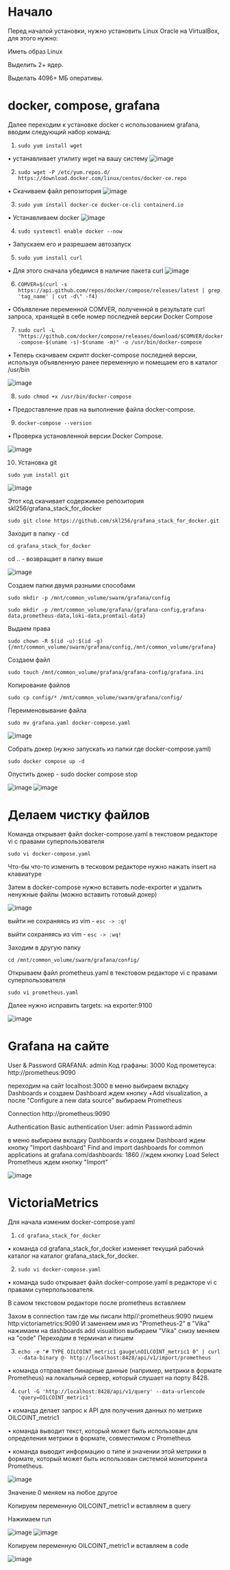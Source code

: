 # Начало

Перед началой установки, нужно установить Linux Oracle на VirtualBox, для этого нужно:

Иметь образ Linux

Выделить 2+ ядер.

Выделать 4096+ МБ оперативы.


# docker, compose, grafana
Далее переходим к установке docker с использованием grafana, вводим следующий набор команд:

1. `sudo yum install wget`

• устанавливает утилиту wget на вашу систему
![image](https://github.com/user-attachments/assets/3c74cb2a-58ae-49ff-aa1b-38574cef086d)

2. `sudo wget -P /etc/yum.repos.d/ https://download.docker.com/linux/centos/docker-ce.repo`

• Скачиваем файл репозитория
![image](https://github.com/user-attachments/assets/abc50d32-8c82-48d7-9516-4f3aab713436)

3. `sudo yum install docker-ce docker-ce-cli containerd.io`

• Устанавливаем docker
![image](https://github.com/user-attachments/assets/7fcfacaa-e5db-4526-ba43-da390ce7e82a)

4. `sudo systemctl enable docker --now`

• Запускаем его и разрешаем автозапуск

5. `sudo yum install curl`

• Для этого сначала убедимся в наличие пакета curl
![image](https://github.com/user-attachments/assets/f378b717-d7dc-446a-9cbc-e5e387cdfee2)

6. `COMVER=$(curl -s https://api.github.com/repos/docker/compose/releases/latest | grep 'tag_name' | cut -d\" -f4)`

• Объявление переменной COMVER, полученной в результате curl запроса, хранящей в себе номер последней
версии Docker Compose

7. `sudo curl -L "https://github.com/docker/compose/releases/download/$COMVER/docker-compose-$(uname -s)-$(uname -m)" -o /usr/bin/docker-compose`                        

• Теперь скачиваем скрипт docker-compose последней версии, используя объявленную ранее переменную и помещаем его в каталог /usr/bin

![image](https://github.com/user-attachments/assets/befbb351-0184-4810-ae34-93a70b5eab97)

8. `sudo chmod +x /usr/bin/docker-compose`

• Предоставление прав на выполнение файла docker-compose.

9. `docker-compose --version`

• Проверка установленной версии Docker Compose.

![image](https://github.com/user-attachments/assets/55cd797c-9c6e-46ed-b243-14ce6ed80a56)

10. Установка git

`sudo yum install git`

![image](https://github.com/user-attachments/assets/a5595a4a-f962-4750-8fb0-b0e2b6e90883)

Этот код скачивает содержимое репозитория skl256/grafana_stack_for_docker

`sudo git clone https://github.com/skl256/grafana_stack_for_docker.git`

Заходит в папку - cd

`cd grafana_stack_for_docker`

cd .. - возвращает в папку выше

![image](https://github.com/user-attachments/assets/84ca8ad7-d109-4624-9dee-1bfd5946fc57)

Cоздаем папки двумя разными способами

`sudo mkdir -p /mnt/common_volume/swarm/grafana/config`

`sudo mkdir -p /mnt/common_volume/grafana/{grafana-config,grafana-data,prometheus-data,loki-data,promtail-data}`

Выдаем права

`sudo chown -R $(id -u):$(id -g) {/mnt/common_volume/swarm/grafana/config,/mnt/common_volume/grafana}`

Создаем файл

`sudo touch /mnt/common_volume/grafana/grafana-config/grafana.ini`

Копирование файлов

`sudo cp config/* /mnt/common_volume/swarm/grafana/config/`

Переименовывание файла

`sudo mv grafana.yaml docker-compose.yaml`

![image](https://github.com/user-attachments/assets/2f6443f9-282f-40c0-9f86-699f6c4f4bd0)

Собрать докер (нужно запускать из папки где docker-compose.yaml)

`sudo docker compose up -d`

Опустить докер - sudo docker compose stop

![image](https://github.com/user-attachments/assets/1680e53d-45eb-4218-ac93-a430d86dd96f)
![image](https://github.com/user-attachments/assets/dfd8b24a-a43e-4789-908f-cc6b092164ab)


# Делаем чистку файлов

Команда открывает файл docker-compose.yaml в текстовом редакторе vi с правами суперпользователя

`sudo vi docker-compose.yaml`

Что-бы что-то изменить в тесковом редакторе нужно нажать insert на клавиатуре

Затем в docker-compose нужно вставить node-exporter и удалить ненужные файлы (можно вставить готовый докер)

![image](https://github.com/user-attachments/assets/1f763083-5811-41c8-b300-ee14d416867b)

выйти не сохраняясь из vim - `esc -> :q!`

выйти сохраняясь из vim - `esc -> :wq!`

Заходим в другую папку 

`cd /mnt/common_volume/swarm/grafana/config/`

Открываем файл prometheus.yaml в текстовом редакторе vi с правами суперпользователя

`sudo vi prometheus.yaml`

Далее нужно исправить targets: на exporter:9100

![image](https://github.com/user-attachments/assets/0d2f1f13-dc27-4d99-9bcf-466e2674d5a4)

# Grafana на сайте

User & Password GRAFANA: admin
Код графаны: 3000
Код прометеуса: http://prometheus:9090

переходим на сайт localhost:3000
в меню выбираем вкладку Dashboards и создаем Dashboard
ждем кнопку +Add visualization, а после "Configure a new data source"
выбираем Prometheus

Connection
http://prometheus:9090

Authentication
Basic authentication
User: admin
Password:admin

в меню выбираем вкладку Dashboards и создаем Dashboard
ждем кнопку "Import dashboard"
Find and import dashboards for common applications at grafana.com/dashboards: 1860  //ждем кнопку Load
Select Prometheus
ждем кнопку "Import"

![image](https://github.com/user-attachments/assets/0629ea9e-b996-4b2e-9b36-a24fd72e249e)

# VictoriaMetrics
Для начала изменим docker-compose.yaml

1. `cd grafana_stack_for_docker`

• команда cd grafana_stack_for_docker изменяет текущий рабочий каталог на каталог grafana_stack_for_docker.

2. `sudo vi docker-compose.yaml`

• команда sudo открывает файл docker-compose.yaml в редакторе vi с правами суперпользователя.

В самом текстовом редакторе после prometheus вставляем

Захом в connection
там где мы писали http//:prometheus:9090 пишем http:victoriametrics:9090 И заменяем имя из "Prometheus-2" в "Vika"
нажимаем на dashboards add visualition выбираем "Vika"
снизу меняем на "code"
Переходим в терминал и пишем

3. `echo -e "# TYPE OILCOINT_metric1 gauge\nOILCOINT_metric1 0" | curl --data-binary @- http://localhost:8428/api/v1/import/prometheus  `

• команда отправляет бинарные данные (например, метрики в формате Prometheus) на локальный сервер, который слушает на порту 8428.

4. `curl -G 'http://localhost:8428/api/v1/query' --data-urlencode 'query=OILCOINT_metric1'`

• команда делает запрос к API для получения данных по метрике OILCOINT_metric1

• команда выводит текст, который может быть использован для определения метрики в формате, совместимом с Prometheus

• команда выводит информацию о типе и значении этой метрики в формате, который может быть использован системой мониторинга Prometheus.

![image](https://github.com/user-attachments/assets/e14d5752-aee1-4242-980a-317554d77564)

Значение 0 меняем на любое другое

Копируем переменную OILCOINT_metric1 и вставляем в query

Нажимаем run

![image](https://github.com/user-attachments/assets/b90a007a-8dd6-4d60-8f1a-15d03f6b7773)
![image](https://github.com/user-attachments/assets/1c366cbe-d59f-4a81-83af-fd65b319cb5f)

Копируем переменную OILCOINT_metric1 и вставляем в code

![image](https://github.com/user-attachments/assets/6708a5d9-3f72-4051-94f9-1618044d4764)

